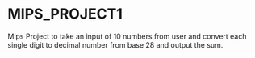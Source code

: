 # MIPS_PROJECT1

Mips Project to take an input of 10 numbers from user and convert each single digit to decimal number from base 28 and output the sum. 